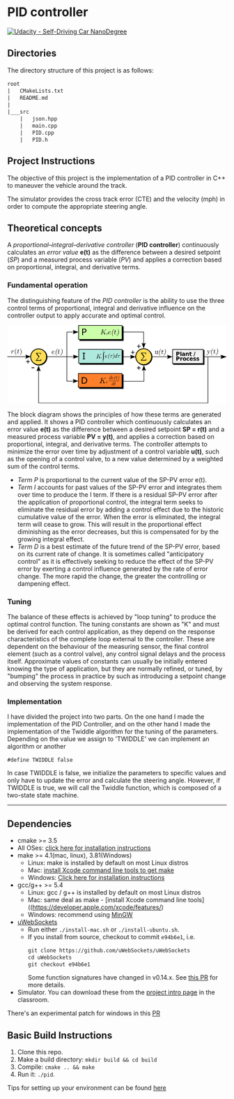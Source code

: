 # PID controller
[![Udacity - Self-Driving Car NanoDegree](https://s3.amazonaws.com/udacity-sdc/github/shield-carnd.svg)](http://www.udacity.com/drive)

## Directories
The directory structure of this project is as follows:

```
root
|   CMakeLists.txt
|   README.md
|   
|___src
    |   json.hpp
    |   main.cpp
    |   PID.cpp
    |   PID.h
```

## Project Instructions

The objective of this project is the implementation of a PID controller in C++ to maneuver the vehicle around the track.

The simulator provides the cross track error (CTE) and the velocity (mph) in order to compute the appropriate steering angle.

## Theoretical concepts

A *proportional–integral–derivative controller* (**PID controller**) continuously calculates an *error value* **e(t)** as the difference between a desired setpoint (*SP*) and a measured process variable (*PV*) and applies a correction based on proportional, integral, and derivative terms.

### Fundamental operation

The distinguishing feature of the *PID controller* is the ability to use the three control terms of proportional, integral and derivative influence on the controller output to apply accurate and optimal control.

![PID_diagram](./PID_diagram.png)

The block diagram shows the principles of how these terms are generated and applied. It shows a PID controller which continuously calculates an error value **e(t)** as the difference between a desired setpoint **SP = r(t)** and a measured process variable **PV = y(t)**, and applies a correction based on proportional, integral, and derivative terms. The controller attempts to minimize the error over time by adjustment of a control variable **u(t)**, such as the opening of a control valve, to a new value determined by a weighted sum of the control terms.

* *Term P* is proportional to the current value of the SP-PV error e(t).
* *Term I* accounts for past values of the SP-PV error and integrates them over time to produce the I term. If there is a residual SP-PV error after the application of proportional control, the integral term seeks to eliminate the residual error by adding a control effect due to the historic cumulative value of the error. When the error is eliminated, the integral term will cease to grow. This will result in the proportional effect diminishing as the error decreases, but this is compensated for by the growing integral effect.
* *Term D* is a best estimate of the future trend of the SP-PV error, based on its current rate of change. It is sometimes called "anticipatory control" as it is effectively seeking to reduce the effect of the SP-PV error by exerting a control influence generated by the rate of error change. The more rapid the change, the greater the controlling or dampening effect.

### Tuning

The balance of these effects is achieved by "loop tuning" to produce the optimal control function. The tuning constants are shown as "K" and must be derived for each control application, as they depend on the response characteristics of the complete loop external to the controller. These are dependent on the behaviour of the measuring sensor, the final control element (such as a control valve), any control signal delays and the process itself. Approximate values of constants can usually be initially entered knowing the type of application, but they are normally refined, or tuned, by "bumping" the process in practice by such as introducing a setpoint change and observing the system response.

### Implementation

I have divided the project into two parts. On the one hand I made the implementation of the PID Controller, and on the other hand I made the implementation of the Twiddle algorithm for the tuning of the parameters. Depending on the value we assign to 'TWIDDLE' we can implement an algorithm or another

```
#define TWIDDLE false
```

In case TWIDDLE is false, we initialize the parameters to specific values and only have to update the error and calculate the steering angle. However, if TWIDDLE is true, we will call the Twiddle function, which is composed of a two-state state machine.

---

## Dependencies

* cmake >= 3.5
 * All OSes: [click here for installation instructions](https://cmake.org/install/)
* make >= 4.1(mac, linux), 3.81(Windows)
  * Linux: make is installed by default on most Linux distros
  * Mac: [install Xcode command line tools to get make](https://developer.apple.com/xcode/features/)
  * Windows: [Click here for installation instructions](http://gnuwin32.sourceforge.net/packages/make.htm)
* gcc/g++ >= 5.4
  * Linux: gcc / g++ is installed by default on most Linux distros
  * Mac: same deal as make - [install Xcode command line tools]((https://developer.apple.com/xcode/features/)
  * Windows: recommend using [MinGW](http://www.mingw.org/)
* [uWebSockets](https://github.com/uWebSockets/uWebSockets)
  * Run either `./install-mac.sh` or `./install-ubuntu.sh`.
  * If you install from source, checkout to commit `e94b6e1`, i.e.
    ```
    git clone https://github.com/uWebSockets/uWebSockets
    cd uWebSockets
    git checkout e94b6e1
    ```
    Some function signatures have changed in v0.14.x. See [this PR](https://github.com/udacity/CarND-MPC-Project/pull/3) for more details.
* Simulator. You can download these from the [project intro page](https://github.com/udacity/self-driving-car-sim/releases) in the classroom.

There's an experimental patch for windows in this [PR](https://github.com/udacity/CarND-PID-Control-Project/pull/3)

## Basic Build Instructions

1. Clone this repo.
2. Make a build directory: `mkdir build && cd build`
3. Compile: `cmake .. && make`
4. Run it: `./pid`.

Tips for setting up your environment can be found [here](https://classroom.udacity.com/nanodegrees/nd013/parts/40f38239-66b6-46ec-ae68-03afd8a601c8/modules/0949fca6-b379-42af-a919-ee50aa304e6a/lessons/f758c44c-5e40-4e01-93b5-1a82aa4e044f/concepts/23d376c7-0195-4276-bdf0-e02f1f3c665d)
